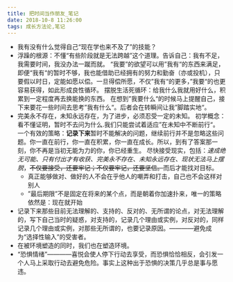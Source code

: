 ```yaml
---
title: 把时间当作朋友_笔记
date: 2018-10-8 11:26:00
tags: 成长方法论,笔记
---
```

* 我有没有什么觉得自己“现在学也来不及了”的技能？
* 浮躁的根源：不懂“有些阶段就是无法跨越”这个道理。告诉自己：我有不足，我需要时间，我没办法一蹴而就。
  “我要”的欲望可以用”我有“的东西来满足，即便“我有“的暂时不够，我也能借助已经拥有的努力和勤奋（亦或投机），只要假以时日，定能如愿以偿。一旦得偿所愿，不仅”我有“的更多，”我要“的也更容易获得，如此形成良性循环。
  摆脱生活死循环：给我什么我就用好什么，积累到一定程度再去换能换的东西。
  在想到”我要什么“的时候马上提醒自己，接下来要花一些时间去思考”我有什么“。后者会在转瞬间让我”脚踏实地“。
* 完美永不存在，未知永远存在，为了进步，必须忍受一定的未知。
  初学概念：看不懂证明，暂时不去问为什么.我们只能尝试着适应”在未知中不断前行“。
  一个有效的策略：**记录下来**暂时不能解决的问题，继续前行并不是忽略这些问题。你一直在前行，你一直在积累，你一直在成长。所以，到有了答案那一刻，你不再是当初无能为力的你，你已经重生。
  尽快接受现实，包括：*速成绝无可能、只有付出才有收获、完美永不存在、未知永远存在、现状无法马上摆脱*，~~不仅要接受，还要牢记；不仅要牢记，还要坚信。~~而后才能找对目标。
  * 真正能够做对、做好的人不会在乎他人的嘲弄和打击，自己也不会这样对别人
  * ”最后期限”不是固定在将来的某个点，而是朝着你加速扑来，唯一的策略依然是：现在就开始
* 记录下来那些目前无法理解的、支持的、反对的、无所谓的论点，对无法理解的，写下自己当时的疑惑，对支持的，记录几个理由或实例，对反对的，同样记录几个理由或实例，对那些无所谓的，也要记录原因。————避免成为“选择性输入”的受害者。
* 在被环境塑造的同时，我们也在塑造环境。
* “恐惧情绪”————喜悦会使人停下行动去享受，而恐惧恰恰相反，会引发一个人马上采取行动去避免危险。事实上这种出于恐惧的决策几乎总是事与愿违。